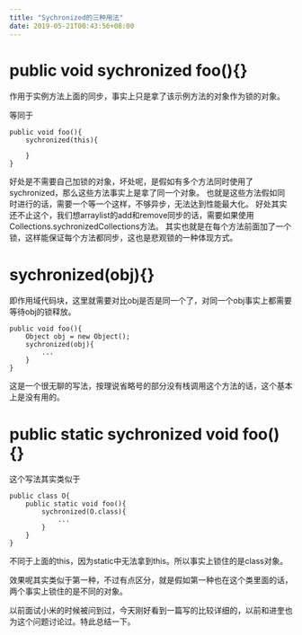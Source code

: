 ```yaml
---
title: "Sychronized的三种用法"
date: 2019-05-21T00:43:56+08:00
---
```


# public void sychronized foo(){}

作用于实例方法上面的同步，事实上只是拿了该示例方法的对象作为锁的对象。

等同于

```
public void foo(){
    sychronized(this){
    
    }
}
```

好处是不需要自己加锁的对象，坏处呢，是假如有多个方法同时使用了sychronized，那么这些方法事实上是拿了同一个对象。
也就是这些方法假如同时进行的话，需要一个等一个这样，不够异步，无法达到性能最大化。
好处其实还不止这个，我们想arraylist的add和remove同步的话，需要如果使用Collections.sychronizedCollections方法。
其实也就是在每个方法前面加了一个锁，这样能保证每个方法都同步，这也是悲观锁的一种体现方式。

# sychronized(obj){}

即作用域代码块，这里就需要对比obj是否是同一个了，对同一个obj事实上都需要等待obj的锁释放。

```
public void foo(){
    Object obj = new Object();
    sychronized(obj){
        ...
    }
}
```

这是一个很无聊的写法，按理说省略号的部分没有栈调用这个方法的话，这个基本上是没有用的。

# public static sychronized void foo(){}

这个写法其实类似于

```
public class O{
    public static void foo(){
        sychronized(O.class){
            ...
        }
    }
}
```

不同于上面的this，因为static中无法拿到this。所以事实上锁住的是class对象。

效果呢其实类似于第一种，不过有点区分，就是假如第一种也在这个类里面的话，两个事实上锁住的是不同的对象。


以前面试小米的时候被问到过，今天刚好看到一篇写的比较详细的，以前和进奎也为这个问题讨论过。特此总结一下。
